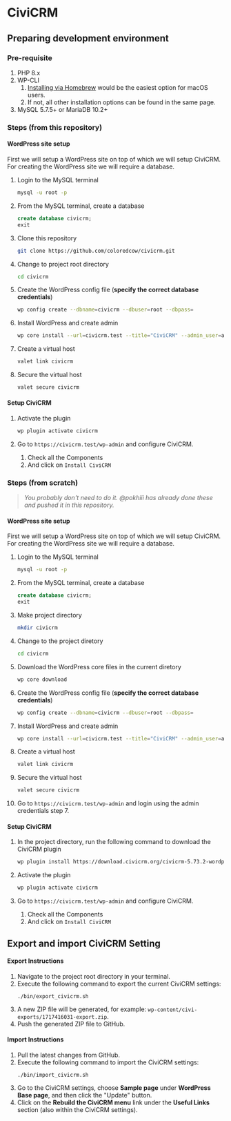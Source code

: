 # CiviCRM

## Preparing development environment

### Pre-requisite

1. PHP 8.x
2. WP-CLI
   1. [Installing via Homebrew](https://make.wordpress.org/cli/handbook/guides/installing/#installing-via-homebrew) would be the easiest option for macOS users.
   2. If not, all other installation options can be found in the same page.
3. MySQL 5.7.5+ or MariaDB 10.2+


### Steps (from this repository)

#### WordPress site setup

First we will setup a WordPress site on top of which we will setup CiviCRM. For creating the WordPress site we will require a database.

1. Login to the MySQL terminal
   ```sh
   mysql -u root -p
   ```

1. From the MySQL terminal, create a database
   ```sql
   create database civicrm;
   exit
   ```

1. Clone this repository
   ```sh
   git clone https://github.com/coloredcow/civicrm.git
   ```

1. Change to project root directory
   ```sh
   cd civicrm
   ```

1. Create the WordPress config file (**specify the correct database credentials**)
   ```sh
   wp config create --dbname=civicrm --dbuser=root --dbpass=
   ```

1. Install WordPress and create admin
   ```sh
   wp core install --url=civicrm.test --title="CiviCRM" --admin_user=admin --admin_password=admin --admin_email=admin@example.com
   ```

1. Create a virtual host
   ```sh
   valet link civicrm
   ```

1. Secure the virtual host
   ```sh
   valet secure civicrm
   ```

#### Setup CiviCRM

1. Activate the plugin
   ```sh
   wp plugin activate civicrm
   ```

2. Go to `https://civicrm.test/wp-admin` and configure CiviCRM.
   1. Check all the Components
   2. And click on `Install CiviCRM`

### Steps (from scratch)

> _You probably don't need to do it. @pokhiii has already done these and pushed it in this repository._
#### WordPress site setup

First we will setup a WordPress site on top of which we will setup CiviCRM. For creating the WordPress site we will require a database.

1. Login to the MySQL terminal
   ```sh
   mysql -u root -p
   ```

1. From the MySQL terminal, create a database
   ```sql
   create database civicrm;
   exit
   ```

1. Make project directory
   ```sh
   mkdir civicrm
   ```

1. Change to the project diretory
   ```sh
   cd civicrm
   ```

1. Download the WordPress core files in the current diretory
   ```sh
   wp core download
   ```

1. Create the WordPress config file (**specify the correct database credentials**)
   ```sh
   wp config create --dbname=civicrm --dbuser=root --dbpass=
   ```

1. Install WordPress and create admin
   ```sh
   wp core install --url=civicrm.test --title="CiviCRM" --admin_user=admin --admin_password=admin --admin_email=admin@example.com
   ```

1. Create a virtual host
   ```sh
   valet link civicrm
   ```

1. Secure the virtual host
   ```sh
   valet secure civicrm
   ```

1. Go to `https://civicrm.test/wp-admin` and login using the admin credentials step 7.

#### Setup CiviCRM

1. In the project directory, run the following command to download the CiviCRM plugin
   ```sh
   wp plugin install https://download.civicrm.org/civicrm-5.73.2-wordpress.zip
   ```

1. Activate the plugin
   ```sh
   wp plugin activate civicrm
   ```

1. Go to `https://civicrm.test/wp-admin` and configure CiviCRM.
   1. Check all the Components
   2. And click on `Install CiviCRM`


## Export and import CiviCRM Setting 

#### Export Instructions

1. Navigate to the project root directory in your terminal.
2. Execute the following command to export the current CiviCRM settings: 
   ```
   ./bin/export_civicrm.sh
   ```
2. A new ZIP file will be generated, for example: `wp-content/civi-exports/1717416031-export.zip`.
3. Push the generated ZIP file to GitHub.

#### Import Instructions

1. Pull the latest changes from GitHub.
2. Execute the following command to import the CiviCRM settings: 
   ```
   ./bin/import_civicrm.sh
   ```
3. Go to the CiviCRM settings, choose **Sample page** under **WordPress Base page**, and then click the "Update" button.
4. Click on the **Rebuild the CiviCRM menu** link under the **Useful Links** section (also within the CiviCRM settings).
